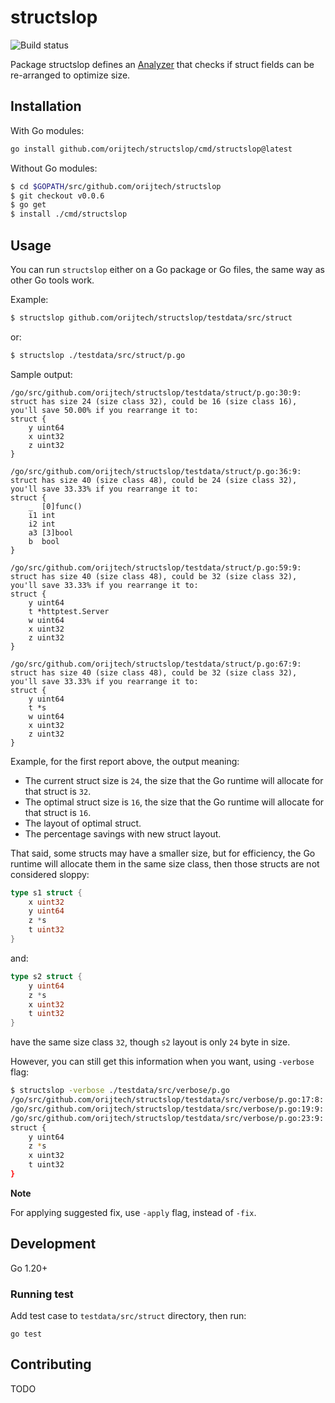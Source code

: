 # structslop

![Build status](https://github.com/orijtech/structslop/workflows/Go/badge.svg?branch=master)

Package structslop defines an [Analyzer](analyzer_link) that checks if struct fields can be re-arranged to optimize size.

## Installation

With Go modules:

```sh
go install github.com/orijtech/structslop/cmd/structslop@latest
```

Without Go modules:

```sh
$ cd $GOPATH/src/github.com/orijtech/structslop
$ git checkout v0.0.6
$ go get
$ install ./cmd/structslop
```

## Usage

You can run `structslop` either on a Go package or Go files, the same way as
other Go tools work.

Example:

```sh
$ structslop github.com/orijtech/structslop/testdata/src/struct
```

or:

```sh
$ structslop ./testdata/src/struct/p.go
```

Sample output:

```text
/go/src/github.com/orijtech/structslop/testdata/struct/p.go:30:9: struct has size 24 (size class 32), could be 16 (size class 16), you'll save 50.00% if you rearrange it to:
struct {
	y uint64
	x uint32
	z uint32
}

/go/src/github.com/orijtech/structslop/testdata/struct/p.go:36:9: struct has size 40 (size class 48), could be 24 (size class 32), you'll save 33.33% if you rearrange it to:
struct {
	_  [0]func()
	i1 int
	i2 int
	a3 [3]bool
	b  bool
}

/go/src/github.com/orijtech/structslop/testdata/struct/p.go:59:9: struct has size 40 (size class 48), could be 32 (size class 32), you'll save 33.33% if you rearrange it to:
struct {
	y uint64
	t *httptest.Server
	w uint64
	x uint32
	z uint32
}

/go/src/github.com/orijtech/structslop/testdata/struct/p.go:67:9: struct has size 40 (size class 48), could be 32 (size class 32), you'll save 33.33% if you rearrange it to:
struct {
	y uint64
	t *s
	w uint64
	x uint32
	z uint32
}

```

Example, for the first report above, the output meaning:

 - The current struct size is `24`, the size that the Go runtime will allocate for that struct is `32`.
 - The optimal struct size is `16`, the size that the Go runtime will allocate for that struct is `16`.
 - The layout of optimal struct.
 - The percentage savings with new struct layout.
 
That said, some structs may have a smaller size, but for efficiency, the Go runtime will allocate them in the same size class,
then those structs are not considered sloppy:

```go
type s1 struct {
	x uint32
	y uint64
	z *s
	t uint32
}
```

and:

```go
type s2 struct {
	y uint64
	z *s
	x uint32
	t uint32
}
```

have the same size class `32`, though `s2` layout is only `24` byte in size.

However, you can still get this information when you want, using `-verbose` flag:

```sh
$ structslop -verbose ./testdata/src/verbose/p.go
/go/src/github.com/orijtech/structslop/testdata/src/verbose/p.go:17:8: struct has size 0 (size class 0)
/go/src/github.com/orijtech/structslop/testdata/src/verbose/p.go:19:9: struct has size 1 (size class 8)
/go/src/github.com/orijtech/structslop/testdata/src/verbose/p.go:23:9: struct has size 32 (size class 32), could be 24 (size class 32), optimal fields order:
struct {
	y uint64
	z *s
	x uint32
	t uint32
}
```
 
**Note**

For applying suggested fix, use `-apply` flag, instead of `-fix`.

## Development

Go 1.20+

### Running test

Add test case to `testdata/src/struct` directory, then run:

```shell script
go test
```

## Contributing

TODO

[analyzer_link]: https://pkg.go.dev/golang.org/x/tools/go/analysis#Analyzer
